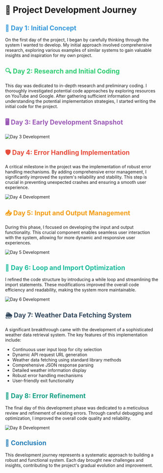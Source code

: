 <style>
/* GitHub Markdown-compatible Timeline CSS */
.timeline {
    position: relative;
    max-width: 800px;
    margin: 0 auto;
    padding: 20px 0;
}

.timeline::before {
    content: '';
    position: absolute;
    left: 50px;
    top: 0;
    bottom: 0;
    width: 2px;
    background-color: #e0e0e0;
}

.timeline-item {
    position: relative;
    margin-bottom: 20px;
    padding-left: 80px;
}

.timeline-item::before {
    content: '';
    position: absolute;
    left: 40px;
    top: 0;
    width: 20px;
    height: 20px;
    border-radius: 50%;
    background-color: #3498db;
    border: 3px solid #ffffff;
}

.timeline-content {
    background-color: #f9f9f9;
    border-radius: 6px;
    padding: 15px;
    box-shadow: 0 2px 4px rgba(0,0,0,0.1);
}
</style>

# 🚀 Project Development Journey

## <span style="color:#3498db;">📅 Day 1: Initial Concept</span>

On the first day of the project, I began by carefully thinking through the system I wanted to develop. My initial approach involved comprehensive research, exploring various examples of similar systems to gain valuable insights and inspiration for my own project.

## <span style="color:#2ecc71;">🔍 Day 2: Research and Initial Coding</span>

This day was dedicated to in-depth research and preliminary coding. I thoroughly investigated potential code approaches by exploring resources on YouTube and Google. After gathering sufficient information and understanding the potential implementation strategies, I started writing the initial code for the project.

## <span style="color:#9b59b6;">🖥️ Day 3: Early Development Snapshot</span>

![Day 3 Development](./Assets/Day%203.png)

## <span style="color:#e74c3c;">🛡️ Day 4: Error Handling Implementation</span>

A critical milestone in the project was the implementation of robust error handling mechanisms. By adding comprehensive error management, I significantly improved the system's reliability and stability. This step is crucial in preventing unexpected crashes and ensuring a smooth user experience.

![Day 4 Development](./Assets/Day4.png)

## <span style="color:#f39c12;">📥 Day 5: Input and Output Management</span>

During this phase, I focused on developing the input and output functionality. This crucial component enables seamless user interaction with the system, allowing for more dynamic and responsive user experiences.

![Day 5 Development](./Assets/Day%205.png)

## <span style="color:#1abc9c;">🔄 Day 6: Loop and Import Optimization</span>

I refined the code structure by introducing a while loop and streamlining the import statements. These modifications improved the overall code efficiency and readability, making the system more maintainable.

![Day 6 Development](./Assets/Day6.png)

## <span style="color:#34495e;">🌦️ Day 7: Weather Data Fetching System</span>

A significant breakthrough came with the development of a sophisticated weather data retrieval system. The key features of this implementation include:

- Continuous user input loop for city selection
- Dynamic API request URL generation
- Weather data fetching using standard library methods
- Comprehensive JSON response parsing
- Detailed weather information display
- Robust error handling mechanisms
- User-friendly exit functionality

## <span style="color:#16a085;">🔧 Day 8: Error Refinement</span>

The final day of this development phase was dedicated to a meticulous review and refinement of existing errors. Through careful debugging and optimization, I improved the overall code quality and reliability.

![Day 8 Development](./Assets/Day8.png)

## <span style="color:#2980b9;">🚀 Conclusion</span>

This development journey represents a systematic approach to building a robust and functional system. Each day brought new challenges and insights, contributing to the project's gradual evolution and improvement.